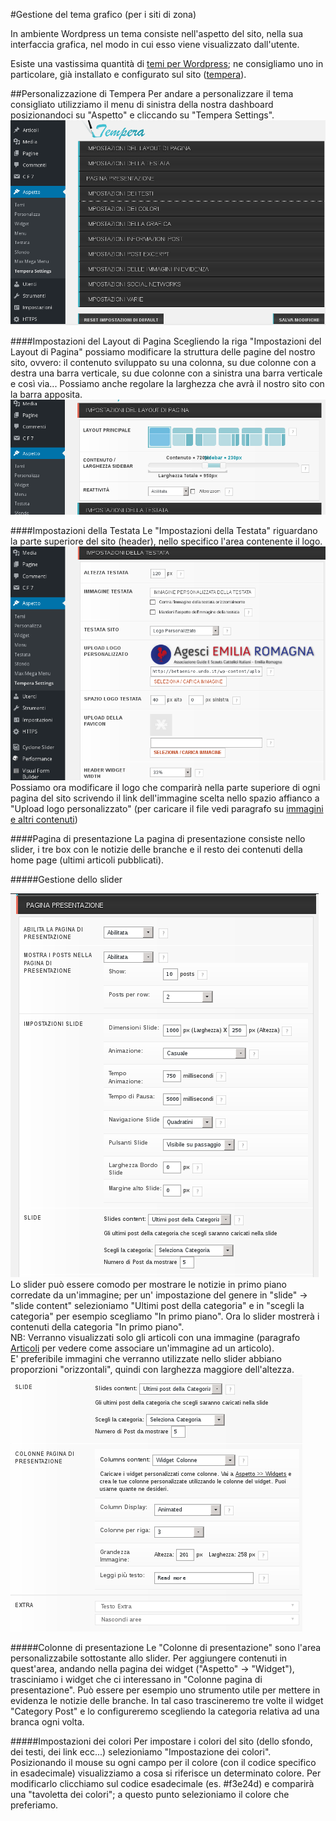 #Gestione del tema grafico (per i siti di zona)

In ambiente Wordpress un tema consiste nell'aspetto del sito, nella sua interfaccia grafica, nel modo in cui esso viene visualizzato dall'utente.

Esiste una vastissima quantità di [temi per Wordpress](https://wordpress.org/themes/); ne consigliamo uno in particolare, già installato e configurato sul sito ([tempera](https://wordpress.org/themes/tempera/)).

##Personalizzazione di Tempera
Per andare a personalizzare il tema consigliato utilizziamo il menu di sinistra della nostra dashboard posizionandoci su "Aspetto" e cliccando su "Tempera Settings".
![tempera settings](img/tempera_settings_0.png)

####Impostazioni del Layout di Pagina
Scegliendo la riga "Impostazioni del Layout di Pagina" possiamo modificare la struttura delle pagine del nostro sito, ovvero: il contenuto sviluppato su una colonna, su due colonne con a destra una barra verticale, su due colonne con a sinistra una barra verticale e così via...
Possiamo anche regolare la larghezza che avrà il nostro sito con la barra apposita.  
![tempera settings layout](img/tempera_settings_layout.png)  

####Impostazioni della Testata
Le "Impostazioni della Testata" riguardano la parte superiore del sito (header), nello specifico l'area contenente il logo.  
![tempera settings header](img/tempera_settings_header.png)  
Possiamo ora modificare il logo che comparirà nella parte superiore di ogni pagina del sito scrivendo il link dell'immagine scelta nello spazio affianco a "Upload logo personalizzato" (per caricare il file vedi paragrafo su [immagini e altri contenuti](altri_contenuti.md))  

####Pagina di presentazione
La pagina di presentazione consiste nello slider, i tre box con le notizie delle branche e il resto dei contenuti della home page (ultimi articoli pubblicati).  

#####Gestione dello slider

![tempera settings layout slider](img/tempera_settings_presentation_page.png)
Lo slider può essere comodo per mostrare le notizie in primo piano corredate da un'immagine; per un' impostazione del genere in "slide" -> "slide content" selezioniamo "Ultimi post della categoria" e in "scegli la categoria" per esempio scegliamo "In primo piano".
Ora lo slider mostrerà i contenuti della categoria "In primo piano".  
NB: Verranno visualizzati solo gli articoli con una immagine (paragrafo [Articoli](articoli.md) per vedere come associare un'immagine ad un articolo).  
E' preferibile immagini che verranno utilizzate nello slider abbiano proporzioni "orizzontali", quindi con larghezza maggiore dell'altezza.  
![tempera settings layout slider 2](img/tempera_settings_presentation_page_2.png)

#####Colonne di presentazione
Le "Colonne di presentazione" sono l'area personalizzabile sottostante allo slider.
Per aggiungere contenuti in quest'area, andando nella pagina dei widget ("Aspetto" -> "Widget"), trasciniamo i widget che ci interessano in "Colonne pagina di presentazione".
Può essere per esempio uno strumento utile per mettere in evidenza le notizie delle branche. In tal caso trascineremo tre volte il widget "Category Post" e lo configureremo scegliendo la categoria relativa ad una branca ogni volta.  

#####Impostazioni dei colori
Per impostare i colori del sito (dello sfondo, dei testi, dei link ecc...) selezioniamo "Impostazione dei colori".
Posizionando il mouse su ogni campo per il colore (con il codice specifico in esadecimale) visualizziamo a cosa si riferisce un determinato colore. Per modificarlo clicchiamo sul codice esadecimale (es. #f3e24d) e comparirà una "tavoletta dei colori"; a questo punto selezioniamo il colore che preferiamo.